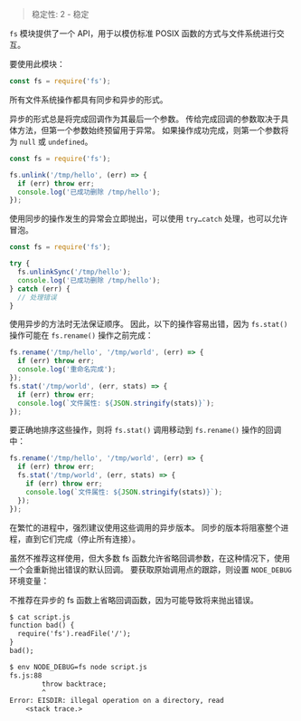 
<!--introduced_in=v0.10.0-->

> 稳定性: 2 - 稳定

<!--name=fs-->

`fs` 模块提供了一个 API，用于以模仿标准 POSIX 函数的方式与文件系统进行交互。

要使用此模块：

```js
const fs = require('fs');
```

所有文件系统操作都具有同步和异步的形式。

异步的形式总是将完成回调作为其最后一个参数。
传给完成回调的参数取决于具体方法，但第一个参数始终预留用于异常。
如果操作成功完成，则第一个参数将为 `null` 或 `undefined`。

```js
const fs = require('fs');

fs.unlink('/tmp/hello', (err) => {
  if (err) throw err;
  console.log('已成功删除 /tmp/hello');
});
```

使用同步的操作发生的异常会立即抛出，可以使用 `try…catch` 处理，也可以允许冒泡。

```js
const fs = require('fs');

try {
  fs.unlinkSync('/tmp/hello');
  console.log('已成功删除 /tmp/hello');
} catch (err) {
  // 处理错误
}
```

使用异步的方法时无法保证顺序。
因此，以下的操作容易出错，因为 `fs.stat()` 操作可能在 `fs.rename()` 操作之前完成：


```js
fs.rename('/tmp/hello', '/tmp/world', (err) => {
  if (err) throw err;
  console.log('重命名完成');
});
fs.stat('/tmp/world', (err, stats) => {
  if (err) throw err;
  console.log(`文件属性: ${JSON.stringify(stats)}`);
});
```

要正确地排序这些操作，则将 `fs.stat()` 调用移动到 `fs.rename()` 操作的回调中：

```js
fs.rename('/tmp/hello', '/tmp/world', (err) => {
  if (err) throw err;
  fs.stat('/tmp/world', (err, stats) => {
    if (err) throw err;
    console.log(`文件属性: ${JSON.stringify(stats)}`);
  });
});
```

在繁忙的进程中，强烈建议使用这些调用的异步版本。
同步的版本将阻塞整个进程，直到它们完成（停止所有连接）。

虽然不推荐这样使用，但大多数 fs 函数允许省略回调参数，在这种情况下，使用一个会重新抛出错误的默认回调。
要获取原始调用点的跟踪，则设置 `NODE_DEBUG` 环境变量：

不推荐在异步的 fs 函数上省略回调函数，因为可能导致将来抛出错误。


```txt
$ cat script.js
function bad() {
  require('fs').readFile('/');
}
bad();

$ env NODE_DEBUG=fs node script.js
fs.js:88
        throw backtrace;
        ^
Error: EISDIR: illegal operation on a directory, read
    <stack trace.>
```

